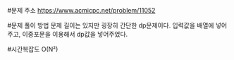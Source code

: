 #문제 주소
https://www.acmicpc.net/problem/11052

#문제 풀이 방법
문제 길이는 있지만 굉장히 간단한 dp문제이다.
입력값을 배열에 넣어주고,
이중포문을 이용해서 dp값을 넣어주었다.

#시간복잡도
O(N²)